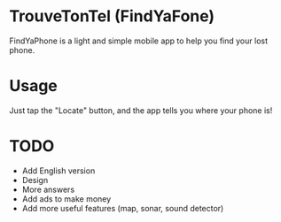 # TrouveTonTel (FindYaFone)
FindYaPhone is a light and simple mobile app to help you find your lost phone.

# Usage
Just tap the "Locate" button, and the app tells you where your phone is!

# TODO
* Add English version
* Design
* More answers
* Add ads to make money
* Add more useful features (map, sonar, sound detector)